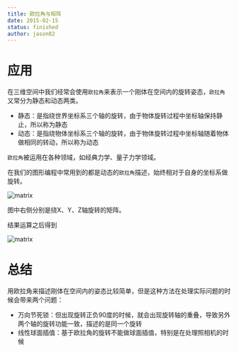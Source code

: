 ```yaml
---
title: 欧拉角与矩阵
date: 2015-02-15
status: finished
author: jason82
---
```


# 应用

在三维空间中我们经常会使用`欧拉角`来表示一个刚体在空间内的旋转姿态，`欧拉角`又常分为静态和动态两类。
- 静态：是指绕世界坐标系三个轴的旋转，由于物体旋转过程中坐标轴保持静止，所以称为静态
- 动态：是指绕物体坐标系三个轴的旋转，由于物体旋转过程中坐标轴随着物体做相同的转动，所以称为动态

`欧拉角`被运用在各种领域，如经典力学、量子力学领域。

在我们的图形编程中常用到的都是动态的`欧拉角`描述，始终相对于自身的坐标系做旋转。

![matrix](https://jasonchen1982.github.io/blog/source/math/euler.svg)

图中右侧分别是绕X、Y、Z轴旋转的矩阵。

结果运算之后得到

![matrix](https://jasonchen1982.github.io/blog/source/math/euler2.svg)

# 总结

用欧拉角来描述刚体在空间内的姿态比较简单，但是这种方法在处理实际问题的时候会带来两个问题：

- 万向节死锁：但出现旋转正负90度的时候，就会出现旋转轴的重叠，导致另外两个轴的旋转功能一致，描述的是同一个旋转
- 线性球面插值：基于欧拉角的旋转不能做球面插值，特别是在处理照相机的时候
